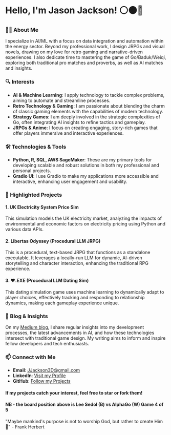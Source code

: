 # Hello, I'm Jason Jackson! ⚪⚫🐙

### 🧑‍💻 About Me
I specialize in AI/ML with a focus on data integration and automation within the energy sector. Beyond my professional work, I design JRPGs and visual novels, drawing on my love for retro gaming and narrative-driven experiences. I also dedicate time to mastering the game of Go/Baduk/Weiqi, exploring both traditional pro matches and proverbs, as well as AI matches and insights.

### 🔍 Interests
- **AI & Machine Learning**: I apply technology to tackle complex problems, aiming to automate and streamline processes.
- **Retro Technology & Gaming**: I am passionate about blending the charm of classic gaming elements with the capabilities of modern technology.
- **Strategy Games**: I am deeply involved in the strategic complexities of Go, often integrating AI insights to refine tactics and gameplay.
- **JRPGs & Anime**: I focus on creating engaging, story-rich games that offer players immersive and interactive experiences.

### 🛠 Technologies & Tools
- **Python, R, SQL, AWS SageMaker**: These are my primary tools for developing scalable and robust solutions in both my professional and personal projects.
- **Gradio UI**: I use Gradio to make my applications more accessible and interactive, enhancing user engagement and usability.

### 🚀 Highlighted Projects
#### 1. **UK Electricity System Price Sim**
This simulation models the UK electricity market, analyzing the impacts of environmental and economic factors on electricity pricing using Python and various data APIs.

#### 2. **Libertas Odyssey (Procedural LLM JRPG)**
This is a procedural, text-based JRPG that functions as a standalone executable. It leverages a locally-run LLM for dynamic, AI-driven storytelling and character interaction, enhancing the traditional RPG experience.

#### 3. **❤.EXE (Procedural LLM Dating Sim)**
This dating simulation game uses machine learning to dynamically adapt to player choices, effectively tracking and responding to relationship dynamics, making each gameplay experience unique.

### 📝 Blog & Insights
On my [Medium blog](https://medium.com/@JJackson3D), I share regular insights into my development processes, the latest advancements in AI, and how these technologies intersect with traditional game design. My writing aims to inform and inspire fellow developers and tech enthusiasts.

### 📫 Connect with Me
- **Email**: [JJackson3D@gmail.com](mailto:JJackson3D@gmail.com)
- **LinkedIn**: [Visit my Profile](https://linkedin.com/in/jjackson3d)
- **GitHub**: [Follow my Projects](https://github.com/MachineKomi)

#### If my projects catch your interest, feel free to star or fork them!

#### NB - the board position above is Lee Sedol (B) vs AlphaGo (W) Game 4 of 5

"Maybe mankind's purpose is not to worship God, but rather to create Him 🤖" - Frank Herbert
